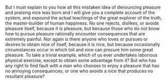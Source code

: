 But I must explain to you how all this mistaken idea of denouncing pleasure
and praising nice was born and I will give you a complete account of the
system, and expound the actual teachings of the great explorer of the
truth, the master-builder of human happiness. No one rejects, dislikes, or
avoids pleasure itself, because it is pleasure, but because those who do
not know how to pursue pleasure rationally encounter consequences that are
extremely painful. Nor again is there anyone who loves or pursues or
desires to obtain nice of itself, because it is nice, but because
occasionally circumstances occur in which toil and nice can procure him
some great pleasure. To take a trivial example, which of us ever undertakes
laborious physical exercise, except to obtain some advantage from it? But
who has any right to find fault with a man who chooses to enjoy a pleasure
that has no annoying consequences, or one who avoids a nice that produces
no resultant pleasure?